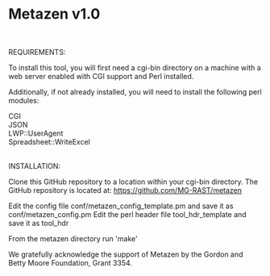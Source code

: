 Metazen v1.0
=======
<br />

REQUIREMENTS:

To install this tool, you will first need a cgi-bin directory on a
machine with a web server enabled with CGI support and Perl installed.

Additionally, if not already installed, you will need to install
the following perl modules:

CGI<br />
JSON<br />
LWP::UserAgent<br />
Spreadsheet::WriteExcel<br />
<br />

INSTALLATION:

Clone this GitHub repository to a location within your cgi-bin directory.
The GitHub repository is located at: https://github.com/MG-RAST/metazen

Edit the config file conf/metazen_config_template.pm and save it as conf/metazen_config.pm
Edit the perl header file tool_hdr_template and save it as tool_hdr

From the metazen directory run 'make'

We gratefully acknowledge the support of Metazen by the Gordon and Betty Moore Foundation, Grant 3354.
